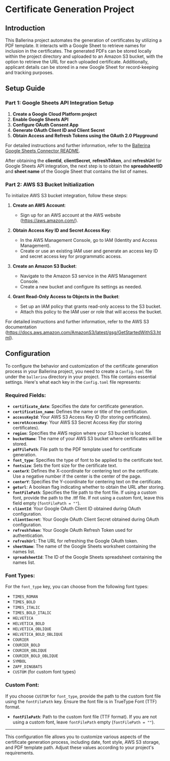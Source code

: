 # Certificate Generation Project

## Introduction
This Ballerina project automates the generation of certificates by utilizing a PDF template. It interacts with a Google Sheet to retrieve names for inclusion in the certificates. The generated PDFs can be stored locally within the project directory and uploaded to an Amazon S3 bucket, with the option to retrieve the URL for each uploaded certificate. Additionally, applicant details can be stored in a new Google Sheet for record-keeping and tracking purposes.

## Setup Guide

### Part 1: Google Sheets API Integration Setup
1. **Create a Google Cloud Platform project**
2. **Enable Google Sheets API**
3. **Configure OAuth Consent App**
4. **Generate OAuth Client ID and Client Secret**
5. **Obtain Access and Refresh Tokens using the OAuth 2.0 Playground**

For detailed instructions and further information, refer to the [Ballerina Google Sheets Connector README](https://github.com/ballerina-platform/module-ballerinax-googleapis.sheets?tab=readme-ov-file).

After obtaining the **clientId**, **clientSecret**, **refreshToken**, and **refreshUrl** for Google Sheets API integration, the next step is to obtain the **spreadsheetID** and **sheet name** of the Google Sheet that contains the list of names.

### Part 2: AWS S3 Bucket Initialization

To initialize AWS S3 bucket integration, follow these steps:

1. **Create an AWS Account**:
   - Sign up for an AWS account at the AWS website (https://aws.amazon.com/).

2. **Obtain Access Key ID and Secret Access Key**:
   - In the AWS Management Console, go to IAM (Identity and Access Management).
   - Create or use an existing IAM user and generate an access key ID and secret access key for programmatic access.

3. **Create an Amazon S3 Bucket**:
   - Navigate to the Amazon S3 service in the AWS Management Console.
   - Create a new bucket and configure its settings as needed.

4. **Grant Read-Only Access to Objects in the Bucket**:
   - Set up an IAM policy that grants read-only access to the S3 bucket.
   - Attach this policy to the IAM user or role that will access the bucket.

For detailed instructions and further information, refer to the AWS S3 documentation (https://docs.aws.amazon.com/AmazonS3/latest/gsg/GetStartedWithS3.html).

## Configuration

To configure the behavior and customization of the certificate generation process in your Ballerina project, you need to create a `Config.toml` file under the `ballerina` directory in your project. This file contains essential settings. Here's what each key in the `Config.toml` file represents:

### Required Fields:

- **`certificate_date`**: Specifies the date for certificate generation.
- **`certification_name`**: Defines the name or title of the certification.
- **`accessKeyId`**: Your AWS S3 Access Key ID (for storing certificates).
- **`secretAccessKey`**: Your AWS S3 Secret Access Key (for storing certificates).
- **`region`**: Specifies the AWS region where your S3 bucket is located.
- **`bucketName`**: The name of your AWS S3 bucket where certificates will be stored.
- **`pdfFilePath`**: File path to the PDF template used for certificate generation.
- **`font_type`**: Specifies the type of font to be applied to the certificate text.
- **`fontsize`**: Sets the font size for the certificate text.
- **`centerX`**: Defines the X-coordinate for centering text on the certificate. Use a negative number if the center is the center of the page.
- **`centerY`**: Specifies the Y-coordinate for centering text on the certificate.
- **`geturl`**: A boolean flag indicating whether to obtain the URL after storing.
- **`fontFilePath`**: Specifies the file path to the font file. If using a custom font, provide the path to the .ttf file. If not using a custom font, leave this field empty (`fontFilePath = ""`).
- **`clientId`**: Your Google OAuth Client ID obtained during OAuth configuration.
- **`clientSecret`**: Your Google OAuth Client Secret obtained during OAuth configuration.
- **`refreshToken`**: Your Google OAuth Refresh Token used for authentication.
- **`refreshUrl`**: The URL for refreshing the Google OAuth token.
- **`sheetName`**: The name of the Google Sheets worksheet containing the names list.
- **`spreadsheetId`**: The ID of the Google Sheets spreadsheet containing the names list.

### Font Types:

For the `font_type` key, you can choose from the following font types:

- `TIMES_ROMAN`
- `TIMES_BOLD`
- `TIMES_ITALIC`
- `TIMES_BOLD_ITALIC`
- `HELVETICA`
- `HELVETICA_BOLD`
- `HELVETICA_OBLIQUE`
- `HELVETICA_BOLD_OBLIQUE`
- `COURIER`
- `COURIER_BOLD`
- `COURIER_OBLIQUE`
- `COURIER_BOLD_OBLIQUE`
- `SYMBOL`
- `ZAPF_DINGBATS`
- `CUSTOM` (for custom font types)

### Custom Font:

If you choose `CUSTOM` for `font_type`, provide the path to the custom font file using the `fontFilePath` key. Ensure the font file is in TrueType Font (TTF) format.

- **`fontFilePath`**: Path to the custom font file (TTF format).
If you are not using a custom font, leave `fontFilePath` empty (`fontFilePath = ""`).

---

This configuration file allows you to customize various aspects of the certificate generation process, including date, font style, AWS S3 storage, and PDF template path. Adjust these values according to your project's requirements.


